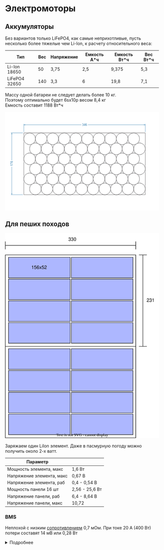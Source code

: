 # Электромоторы

## Аккумуляторы

Без вариантов только LiFePO4, как самые неприхотливые, пусть несколько более тяжелые чем Li-Ion,
к расчету относительного веса:


| Тип           | Вес | Напряжение | Емкость А*ч | Емкость Вт*ч | Вес Вт*ч |
|---------------|-----|------------|-------------|--------------|----------|
| Li-Ion 18650  | 50  | 3,75       | 2,5         | 9,375        | 5,3      |
| LiFePO4 32650 | 140 | 3,3        | 6           | 19,8         | 7,1      |


Массу одной батареи не следует делать более 10 кг.  
Поэтому оптимально будет 6sх10p весом 8,4 кг  
Емкость составит 1188 Вт*ч

![32650x60.png](32650x60.png)



## Для пеших походов
![](solar/solar_pochod.svg)

Заряжаем один LiIon элемент. Даже в пасмурную погоду можно получить около 2-х ватт.

| Параметр                  |                | 
|---------------------------|----------------|
| Мощность элемента, макс   | 1,6 Вт         |
| Напряжение элемента, макс | 0,67 В         |
| Напряжение элемента, раб  | 0,4 - 0,54 В   | 
| Мощность панели 16 шт     | 2,56 - 25,6 Вт |
| Напряжение панели, раб    | 6,4 - 8,64 В   | 
| Напряжение панели, макс   | 10,72          |


### BMS

Неплохой с низким [сопротивлением](https://aliexpress.ru/item/1005004901655940.html) 0,7 мОм.
При токе 20 А (400 Вт) потери составят 14 мВ или 0,28 Вт

<details>
  <summary>Подробнее</summary>

![](bms.png)

![bms1.png](bms1.png)

</details>
